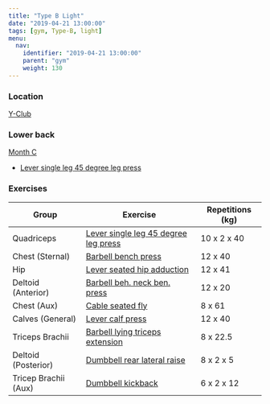 ```yaml
---
title: "Type B Light"
date: "2019-04-21 13:00:00"
tags: [gym, Type-B, light]
menu:
  nav:
    identifier: "2019-04-21 13:00:00"
    parent: "gym"
    weight: 130
---
```


### Location

[Y-Club](https://www.yclub.org.uk/)

### Lower back
[Month C](https://exrx.net/WeightTraining/LowBack)

- [Lever single leg 45 degree leg press](https://exrx.net/WeightExercises/Quadriceps/LVSingleLeg45LegPress)

### Exercises

| Group                | Exercise                                                                                                  | Repetitions (kg) |
|----------------------|-----------------------------------------------------------------------------------------------------------|------------------|
| Quadriceps           | [Lever single leg 45 degree leg press](https://exrx.net/WeightExercises/Quadriceps/LVSingleLeg45LegPress) | 10 x 2 x 40      |
| Chest (Sternal)      | [Barbell bench press](https://exrx.net/WeightExercises/PectoralSternal/BBBenchPress)                      | 12 x 40          |
| Hip                  | [Lever seated hip adduction](https://exrx.net/WeightExercises/HipAdductors/LVSeatedHipAdductionH)         | 12 x 41          |
| Deltoid (Anterior)   | [Barbell beh. neck ben. press](https://exrx.net/WeightExercises/DeltoidAnterior/BBBehindNeckPress)        | 12 x 20          |
| Chest (Aux)          | [Cable seated fly](https://exrx.net/WeightExercises/PectoralSternal/CBSeatedFly)                          | 8 x 61           |
| Calves (General)     | [Lever calf press](https://exrx.net/WeightExercises/Gastrocnemius/LV45CalfPress)                          | 12 x 40          |
| Triceps Brachii      | [Barbell lying triceps extension](https://exrx.net/WeightExercises/Triceps/BBLyingTriExt)                 | 8 x 22.5         |
| Deltoid (Posterior)  | [Dumbbell rear lateral raise](https://exrx.net/WeightExercises/DeltoidPosterior/DBRearLateralRaise)       | 8 x 2 x 5        |
| Tricep Brachii (Aux) | [Dumbbell kickback](https://exrx.net/WeightExercises/Triceps/DBKickback)                                  | 6 x 2 x 12       |
